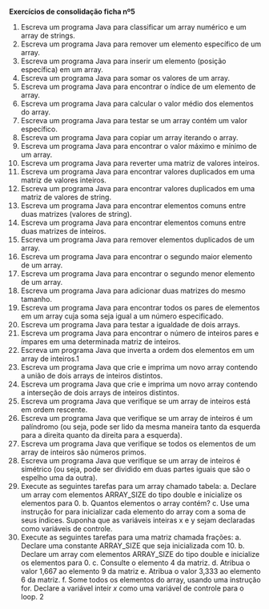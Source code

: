 **Exercícios de consolidação ficha nº5**

1. Escreva um programa Java para classificar um array numérico e um array de strings.
2. Escreva um programa Java para remover um elemento específico de um array.
3. Escreva um programa Java para inserir um elemento (posição específica) em um array.
4. Escreva um programa Java para somar os valores de um array.
5. Escreva um programa Java para encontrar o índice de um elemento de array.
6. Escreva um programa Java para calcular o valor médio dos elementos do array.
7. Escreva um programa Java para testar se um array contém um valor específico.
8. Escreva um programa Java para copiar um array iterando o array.
9. Escreva um programa Java para encontrar o valor máximo e mínimo de um array.
10. Escreva um programa Java para reverter uma matriz de valores inteiros.
11. Escreva um programa Java para encontrar valores duplicados em uma matriz de valores inteiros.
12. Escreva um programa Java para encontrar valores duplicados em uma matriz de valores de string.
13. Escreva um programa Java para encontrar elementos comuns entre duas matrizes (valores de string).
14. Escreva um programa Java para encontrar elementos comuns entre duas matrizes de inteiros.
15. Escreva um programa Java para remover elementos duplicados de um array.
16. Escreva um programa Java para encontrar o segundo maior elemento de um array.
17. Escreva um programa Java para encontrar o segundo menor elemento de um array.
18. Escreva um programa Java para adicionar duas matrizes do mesmo tamanho.
19. Escreva um programa Java para encontrar todos os pares de elementos em um array cuja soma seja igual a um número especificado.
20. Escreva um programa Java para testar a igualdade de dois arrays.
21. Escreva um programa Java para encontrar o número de inteiros pares e ímpares em uma determinada matriz de inteiros.
22. Escreva um programa Java que inverta a ordem dos elementos em um array de inteiros.1
23. Escreva um programa Java que crie e imprima um novo array contendo a união de dois arrays de inteiros distintos.
24. Escreva um programa Java que crie e imprima um novo array contendo a interseção de dois arrays de inteiros distintos.
25. Escreva um programa Java que verifique se um array de inteiros está em ordem rescente.
26. Escreva um programa Java que verifique se um array de inteiros é um palíndromo (ou seja, pode ser lido da mesma maneira tanto da esquerda para a direita quanto da direita
para a esquerda).
27. Escreva um programa Java que verifique se todos os elementos de um array de inteiros são números primos.
28. Escreva um programa Java que verifique se um array de inteiros é simétrico (ou seja, pode ser dividido em duas partes iguais que são o espelho uma da outra).
29. Execute as seguintes tarefas para um array chamado tabela:
a. Declare um array com elementos ARRAY_SIZE do tipo double e inicialize os elementos
para 0.
b. Quantos elementos o array contém?
c. Use uma instrução for para inicializar cada elemento do array com a soma de seus
índices. Suponha que as variáveis inteiras x e y sejam declaradas como variáveis de
controle.
31. Execute as seguintes tarefas para uma matriz chamada frações:
a. Declare uma constante ARRAY_SIZE que seja inicializada com 10.
b. Declare um array com elementos ARRAY_SIZE do tipo double e inicialize os elementos
para 0.
c. Consulte o elemento 4 da matriz.
d. Atribua o valor 1,667 ao elemento 9 da matriz
e. Atribua o valor 3,333 ao elemento 6 da matriz.
f. Some todos os elementos do array, usando uma instrução for. Declare a variável inteir _x_ como uma variável de controle para o loop. 2
